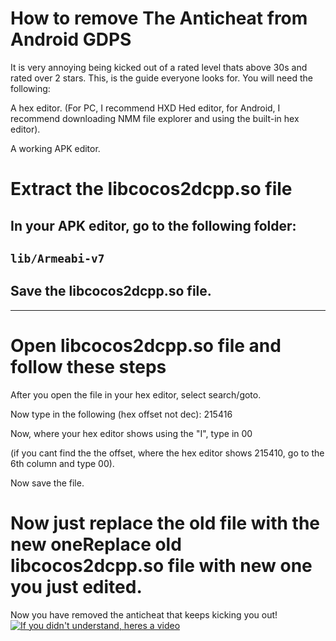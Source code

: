 # How to remove The Anticheat from Android GDPS

It is very annoying being kicked out of a rated level 
thats above 30s and rated over 2 stars.
This, is the guide everyone looks for.
You will need the following: 

A hex editor.
(For PC, I recommend HXD Hed editor, 
for Android, I recommend downloading NMM file explorer and using the built-in hex editor).

A working APK editor.
# Extract the libcocos2dcpp.so file
## In your APK editor, go to the following folder:

## `lib/Armeabi-v7`

## Save the libcocos2dcpp.so file.
--------------
# Open libcocos2dcpp.so file and follow these steps
After you open the file in your hex editor, select search/goto.

Now type in the following (hex offset not dec): 215416

Now, where your hex editor shows using the "I", type in 00

(if you cant find the the offset, where the hex editor shows 215410,
go to the 6th column and type 00).

Now save the file.

# Now just replace the old file with the new oneReplace old libcocos2dcpp.so file with new one you just edited.

Now you have removed the anticheat that keeps kicking you out!
[![If you didn't understand, heres a video](https://img.youtube.com/vi/aWI9ZLuQvH8/hqdefault.jpg)](https://www.youtube.com/embed/aWI9ZLuQvH8)

